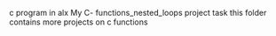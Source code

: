 c program in alx
My C- functions_nested_loops project task
this folder contains more projects on c functions
